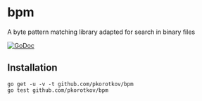 # bpm
A byte pattern matching library adapted for search in binary files

[![GoDoc](https://godoc.org/github.com/pkorotkov/bpm?status.svg)](https://godoc.org/github.com/pkorotkov/bpm)

## Installation
    go get -u -v -t github.com/pkorotkov/bpm
    go test github.com/pkorotkov/bpm
